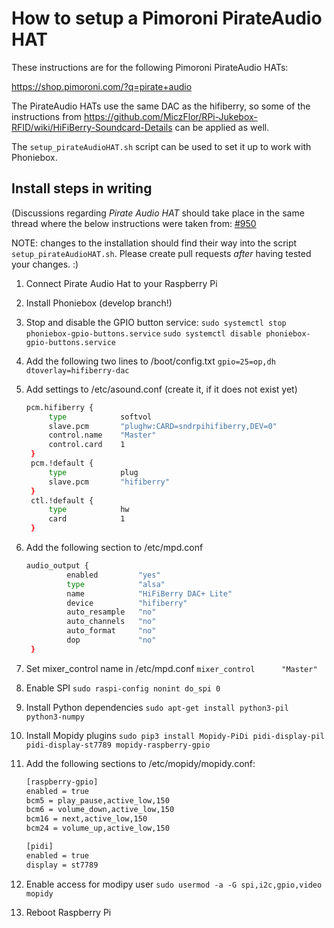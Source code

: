 # How to setup a Pimoroni PirateAudio HAT

These instructions are for the following Pimoroni PirateAudio HATs:

<https://shop.pimoroni.com/?q=pirate+audio>

The PirateAudio HATs use the same DAC as the hifiberry, so some of the instructions
from <https://github.com/MiczFlor/RPi-Jukebox-RFID/wiki/HiFiBerry-Soundcard-Details> can be applied as well.

The `setup_pirateAudioHAT.sh` script can be used to set it up to work with Phoniebox.

## Install steps in writing

(Discussions regarding *Pirate Audio HAT* should take place in the same thread where the below instructions were taken from: [#950](https://github.com/MiczFlor/RPi-Jukebox-RFID/issues/950)

NOTE: changes to the installation should find their way into the script `setup_pirateAudioHAT.sh`. Please create pull requests *after* having tested your changes. :)

1. Connect Pirate Audio Hat to your Raspberry Pi
2. Install Phoniebox (develop branch!)
3. Stop and disable the GPIO button service:
   `sudo systemctl stop phoniebox-gpio-buttons.service`
   `sudo systemctl disable phoniebox-gpio-buttons.service`
4. Add the following two lines to /boot/config.txt
   `gpio=25=op,dh`
   `dtoverlay=hifiberry-dac`
5. Add settings to /etc/asound.conf (create it, if it does not exist yet)

   ```bash
   pcm.hifiberry {
        type            softvol
        slave.pcm       "plughw:CARD=sndrpihifiberry,DEV=0"
        control.name    "Master"
        control.card    1
    }
    pcm.!default {
        type            plug
        slave.pcm       "hifiberry"
    }
    ctl.!default {
        type            hw
        card            1
    }
    ```

6. Add the following section to /etc/mpd.conf

   ```bash
   audio_output {
            enabled         "yes"
            type            "alsa"
            name            "HiFiBerry DAC+ Lite"
            device          "hifiberry"
            auto_resample   "no"
            auto_channels   "no"
            auto_format     "no"
            dop             "no"
    }
    ```

7. Set mixer_control name in /etc/mpd.conf
    `mixer_control      "Master"`
8. Enable SPI
    `sudo raspi-config nonint do_spi 0`
9. Install Python dependencies
    `sudo apt-get install python3-pil python3-numpy`
10. Install Mopidy plugins
    `sudo pip3 install Mopidy-PiDi pidi-display-pil pidi-display-st7789 mopidy-raspberry-gpio`
11. Add the following sections to /etc/mopidy/mopidy.conf:
  
    ```bash
    [raspberry-gpio]
    enabled = true
    bcm5 = play_pause,active_low,150
    bcm6 = volume_down,active_low,150
    bcm16 = next,active_low,150
    bcm24 = volume_up,active_low,150
    
    [pidi]
    enabled = true
    display = st7789
    ```

12. Enable access for modipy user
    `sudo usermod -a -G spi,i2c,gpio,video mopidy`
13. Reboot Raspberry Pi
